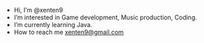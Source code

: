 - Hi, I’m @xenten9
- I’m interested in
    Game development,
    Music production,
    Coding.
- I’m currently learning
    Java.
- How to reach me
    xenten9@gmail.com

<!---
xenten9/xenten9 is a ** special ** repository because its `README.md` (this file) appears on your GitHub profile.
You can click the Preview link to take a look at your changes.
--->
